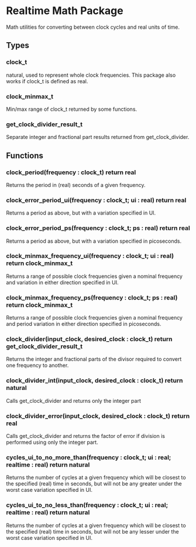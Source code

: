 # Realtime Math Package
Math utilities for converting between clock cycles and real units of time.

## Types
### clock_t
natural, used to represent whole clock frequencies. This package also works if clock_t is defined as real.
### clock_minmax_t
Min/max range of clock_t returned by some functions.
### get_clock_divider_result_t
Separate integer and fractional part results returned from get_clock_divider.

## Functions
### clock_period(frequency : clock_t) return real
Returns the period in (real) seconds of a given frequency.
### clock_error_period_ui(frequency : clock_t; ui : real) return real
Returns a period as above, but with a variation specified in UI.
### clock_error_period_ps(frequency : clock_t; ps : real) return real
Returns a period as above, but with a variation specified in picoseconds.
### clock_minmax_frequency_ui(frequency : clock_t; ui : real) return clock_minmax_t
Returns a range of possible clock frequencies given a nominal frequency and variation in either direction specified in UI.
### clock_minmax_frequency_ps(frequency : clock_t; ps : real) return clock_minmax_t
Returns a range of possible clock frequencies given a nominal frequency and period variation in either direction specified in picoseconds.
### clock_divider(input_clock, desired_clock : clock_t) return get_clock_divider_result_t
Returns the integer and fractional parts of the divisor required to convert one frequency to another.
### clock_divider_int(input_clock, desired_clock : clock_t) return natural
Calls get_clock_divider and returns only the integer part
### clock_divider_error(input_clock, desired_clock : clock_t) return real
Calls get_clock_divider and returns the factor of error if division is performed using only the integer part.
### cycles_ui_to_no_more_than(frequency : clock_t; ui : real; realtime : real) return natural
Returns the number of cycles at a given frequency which will be closest to the specified (real) time in seconds, but will not be any greater under the worst case variation specified in UI.
### cycles_ui_to_no_less_than(frequency : clock_t; ui : real; realtime : real) return natural
Returns the number of cycles at a given frequency which will be closest to the specified (real) time in seconds, but will not be any lesser under the worst case variation specified in UI.
